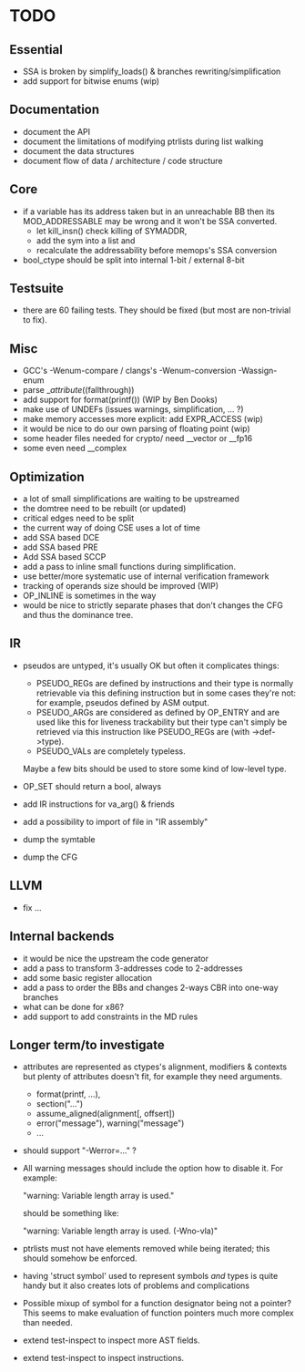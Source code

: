 TODO
====

Essential
---------
* SSA is broken by simplify_loads() & branches rewriting/simplification
* add support for bitwise enums (wip)

Documentation
-------------
* document the API
* document the limitations of modifying ptrlists during list walking
* document the data structures
* document flow of data / architecture / code structure

Core
----
* if a variable has its address taken but in an unreachable BB then
  its MOD_ADDRESSABLE may be wrong and it won't be SSA converted.
  - let kill_insn() check killing of SYMADDR,
  - add the sym into a list and
  - recalculate the addressability before memops's SSA conversion
* bool_ctype should be split into internal 1-bit / external 8-bit

Testsuite
---------
* there are 60 failing tests. They should be fixed
  (but most are non-trivial to fix).

Misc
----
* GCC's -Wenum-compare / clangs's -Wenum-conversion -Wassign-enum
* parse __attribute_((fallthrough))
* add support for format(printf())  (WIP by Ben Dooks)
* make use of UNDEFs (issues warnings, simplification, ... ?)
* make memory accesses more explicit: add EXPR_ACCESS (wip)
* it would be nice to do our own parsing of floating point (wip)
* some header files needed for crypto/ need __vector or __fp16
* some even need __complex

Optimization
------------
* a lot of small simplifications are waiting to be upstreamed
* the domtree need to be rebuilt (or updated)
* critical edges need to be split
* the current way of doing CSE uses a lot of time
* add SSA based DCE
* add SSA based PRE
* Add SSA based SCCP
* add a pass to inline small functions during simplification.
* use better/more systematic use of internal verification framework
* tracking of operands size should be improved (WIP)
* OP_INLINE is sometimes in the way
* would be nice to strictly separate phases that don't changes the
  CFG and thus the dominance tree.

IR
--
* pseudos are untyped, it's usually OK but often it complicates things:

  - PSEUDO_REGs are defined by instructions and their type is normally
    retrievable via this defining instruction but in some cases they're not:
    for example, pseudos defined by ASM output.
  - PSEUDO_ARGs are considered as defined by OP_ENTRY and are used like
    this for liveness trackability but their type can't simply be
    retrieved via this instruction like PSEUDO_REGs are (with ->def->type).
  - PSEUDO_VALs are completely typeless.

  Maybe a few bits should be used to store some kind of low-level type.
* OP_SET should return a bool, always
* add IR instructions for va_arg() & friends
* add a possibility to import of file in "IR assembly"
* dump the symtable
* dump the CFG

LLVM
----
* fix ...

Internal backends
-----------------
* it would be nice the upstream the code generator
* add a pass to transform 3-addresses code to 2-addresses
* add some basic register allocation
* add a pass to order the BBs and changes 2-ways CBR into one-way branches
* what can be done for x86?
* add support to add constraints in the MD rules

Longer term/to investigate
--------------------------
* attributes are represented as ctypes's alignment, modifiers & contexts
  but plenty of attributes doesn't fit, for example they need arguments.
  * format(printf, ...),
  * section("...")
  * assume_aligned(alignment[, offsert])
  * error("message"), warning("message")
  * ...
* should support "-Werror=..." ?
* All warning messages should include the option how to disable it.
  For example:

  	"warning: Variable length array is used."

  should be something like:

	"warning: Variable length array is used. (-Wno-vla)"

* ptrlists must not have elements removed while being iterated;
  this should somehow be enforced.
* having 'struct symbol' used to represent symbols *and* types is
  quite handy but it also creates lots of problems and complications
* Possible mixup of symbol for a function designator being not a pointer?
  This seems to make evaluation of function pointers much more complex
  than needed.
* extend test-inspect to inspect more AST fields.
* extend test-inspect to inspect instructions.
